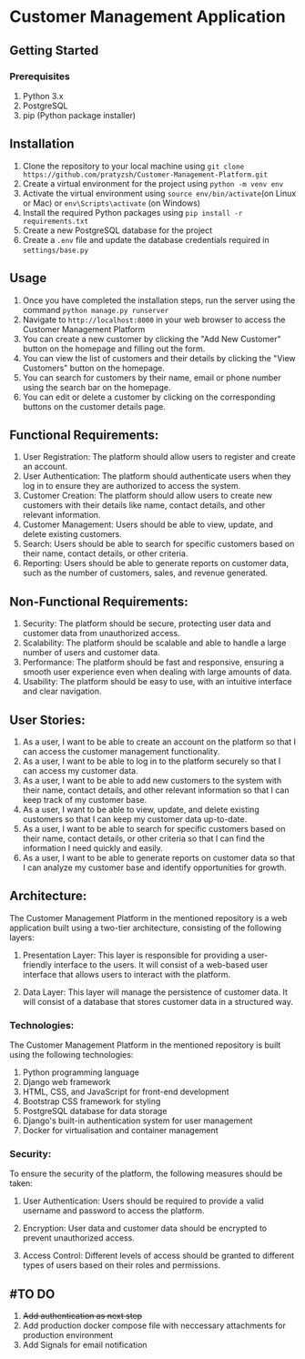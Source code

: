 # Customer Management Application

## Getting Started

### Prerequisites

1. Python 3.x
2. PostgreSQL
3. pip (Python package installer)

## Installation

1. Clone the repository to your local machine using `git clone https://github.com/pratyzsh/Customer-Management-Platform.git`
2. Create a virtual environment for the project using `python -m venv env`
3. Activate the virtual environment using `source env/bin/activate`(on Linux or Mac) or `env\Scripts\activate` (on Windows)
4. Install the required Python packages using `pip install -r requirements.txt`
5. Create a new PostgreSQL database for the project
6. Create a `.env` file and update the database credentials required in `settings/base.py`

## Usage

1. Once you have completed the installation steps, run the server using the command `python manage.py runserver`
2. Navigate to `http://localhost:8000` in your web browser to access the Customer Management Platform
3. You can create a new customer by clicking the "Add New Customer" button on the homepage and filling out the form.
4. You can view the list of customers and their details by clicking the "View Customers" button on the homepage.
5. You can search for customers by their name, email or phone number using the search bar on the homepage.
6. You can edit or delete a customer by clicking on the corresponding buttons on the customer details page.

## Functional Requirements:

1. User Registration: The platform should allow users to register and create an account.
2. User Authentication: The platform should authenticate users when they log in to ensure they are authorized to access the system.
3. Customer Creation: The platform should allow users to create new customers with their details like name, contact details, and other relevant information.
4. Customer Management: Users should be able to view, update, and delete existing customers.
5. Search: Users should be able to search for specific customers based on their name, contact details, or other criteria.
6. Reporting: Users should be able to generate reports on customer data, such as the number of customers, sales, and revenue generated.

## Non-Functional Requirements:

1. Security: The platform should be secure, protecting user data and customer data from unauthorized access.
2. Scalability: The platform should be scalable and able to handle a large number of users and customer data.
3. Performance: The platform should be fast and responsive, ensuring a smooth user experience even when dealing with large amounts of data.
4. Usability: The platform should be easy to use, with an intuitive interface and clear navigation.

## User Stories:

1. As a user, I want to be able to create an account on the platform so that I can access the customer management functionality.
2. As a user, I want to be able to log in to the platform securely so that I can access my customer data.
3. As a user, I want to be able to add new customers to the system with their name, contact details, and other relevant information so that I can keep track of my customer base.
4. As a user, I want to be able to view, update, and delete existing customers so that I can keep my customer data up-to-date.
5. As a user, I want to be able to search for specific customers based on their name, contact details, or other criteria so that I can find the information I need quickly and easily.
6. As a user, I want to be able to generate reports on customer data so that I can analyze my customer base and identify opportunities for growth.

## Architecture:

The Customer Management Platform in the mentioned repository is a web application built using a two-tier architecture, consisting of the following layers:

1. Presentation Layer: This layer is responsible for providing a user-friendly interface to the users. It will consist of a web-based user interface that allows users to interact with the platform.

2. Data Layer: This layer will manage the persistence of customer data. It will consist of a database that stores customer data in a structured way.

### Technologies:

The Customer Management Platform in the mentioned repository is built using the following technologies:

1. Python programming language
2. Django web framework
3. HTML, CSS, and JavaScript for front-end development
4. Bootstrap CSS framework for styling
5. PostgreSQL database for data storage
6. Django's built-in authentication system for user management
7. Docker for virtualisation and container management

### Security:

To ensure the security of the platform, the following measures should be taken:

1. User Authentication: Users should be required to provide a valid username and password to access the platform.

2. Encryption: User data and customer data should be encrypted to prevent unauthorized access.

3. Access Control: Different levels of access should be granted to different types of users based on their roles and permissions.

## #TO DO

1. ~~Add authentication as next step~~
2. Add production docker compose file with neccessary attachments for production environment
3. Add Signals for email notification
